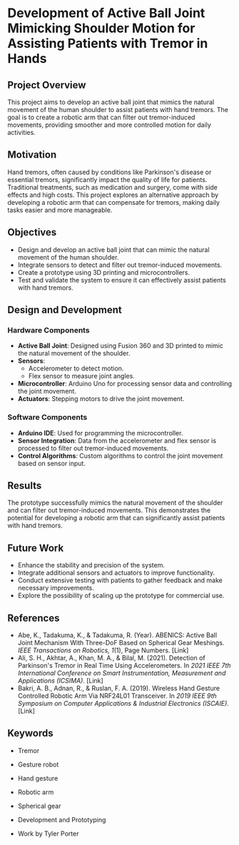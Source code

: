 # Development of Active Ball Joint Mimicking Shoulder Motion for Assisting Patients with Tremor in Hands

## Project Overview
This project aims to develop an active ball joint that mimics the natural movement of the human shoulder to assist patients with hand tremors. The goal is to create a robotic arm that can filter out tremor-induced movements, providing smoother and more controlled motion for daily activities.

## Motivation
Hand tremors, often caused by conditions like Parkinson's disease or essential tremors, significantly impact the quality of life for patients. Traditional treatments, such as medication and surgery, come with side effects and high costs. This project explores an alternative approach by developing a robotic arm that can compensate for tremors, making daily tasks easier and more manageable.

## Objectives
- Design and develop an active ball joint that can mimic the natural movement of the human shoulder.
- Integrate sensors to detect and filter out tremor-induced movements.
- Create a prototype using 3D printing and microcontrollers.
- Test and validate the system to ensure it can effectively assist patients with hand tremors.

## Design and Development

### Hardware Components
- **Active Ball Joint**: Designed using Fusion 360 and 3D printed to mimic the natural movement of the shoulder.
- **Sensors**:
  - Accelerometer to detect motion.
  - Flex sensor to measure joint angles.
- **Microcontroller**: Arduino Uno for processing sensor data and controlling the joint movement.
- **Actuators**: Stepping motors to drive the joint movement.

### Software Components
- **Arduino IDE**: Used for programming the microcontroller.
- **Sensor Integration**: Data from the accelerometer and flex sensor is processed to filter out tremor-induced movements.
- **Control Algorithms**: Custom algorithms to control the joint movement based on sensor input.

## Results
The prototype successfully mimics the natural movement of the shoulder and can filter out tremor-induced movements. This demonstrates the potential for developing a robotic arm that can significantly assist patients with hand tremors.

## Future Work
- Enhance the stability and precision of the system.
- Integrate additional sensors and actuators to improve functionality.
- Conduct extensive testing with patients to gather feedback and make necessary improvements.
- Explore the possibility of scaling up the prototype for commercial use.

## References
- Abe, K., Tadakuma, K., & Tadakuma, R. (Year). ABENICS: Active Ball Joint Mechanism With Three-DoF Based on Spherical Gear Meshings. *IEEE Transactions on Robotics, 1*(1), Page Numbers. [Link]
- Ali, S. H., Akhtar, A., Khan, M. A., & Bilal, M. (2021). Detection of Parkinson's Tremor in Real Time Using Accelerometers. In *2021 IEEE 7th International Conference on Smart Instrumentation, Measurement and Applications (ICSIMA)*. [Link]
- Bakri, A. B., Adnan, R., & Ruslan, F. A. (2019). Wireless Hand Gesture Controlled Robotic Arm Via NRF24L01 Transceiver. In *2019 IEEE 9th Symposium on Computer Applications & Industrial Electronics (ISCAIE)*. [Link]

## Keywords
- Tremor
- Gesture robot
- Hand gesture
- Robotic arm
- Spherical gear
- Development and Prototyping

- Work by Tyler Porter
